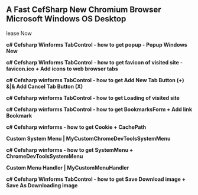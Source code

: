 ## A Fast CefSharp New Chromium Browser Microsoft Windows OS Desktop

lease Now

**c# Cefsharp Winforms TabControl - how to get popup - Popup Windows New**

**c# Cefsharp Winforms TabControl - how to get favicon of visited site - favicon.ico + Add icons to web browser tabs**

**c# Cefsharp winforms TabControl - how to get Add New Tab Button (+) &|& Add Cancel Tab Button (X)**

**c# Cefsharp winforms TabControl - how to get Loading of visited site**

**c# Cefsharp winforms TabControl - how to get BookmarksForm + Add link Bookmark**

**c# Cefsharp winforms - how to get Cookie + CachePath**

**Custom System Menu | MyCustomChromeDevToolsSystemMenu**

**c# Cefsharp winforms - how to get SystemMenu + ChromeDevToolsSystemMenu**

**Custom Menu Handler | MyCustomMenuHandler**

**c# Cefsharp Winforms TabControl - how to get Save Download image + Save As Downloading image**
